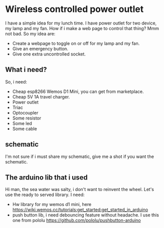# Wireless controlled power outlet
I have a simple idea for my lunch time. I have power outlet for two device, my lamp and my fan. How if i make a web page to control that thing? Mmm not bad. So my idea are:
- Create a webpage to toggle on or off for my lamp and my fan.
- Give an emergency button.
- Give one extra uncontrolled socket.

## What i need?
So, i need:
- Cheap esp8266 Wemos D1 Mini, you can get from marketplace.
- Cheap 5V 1A travel charger.
- Power outlet
- Triac
- Optocoupler
- Some resistor
- Some led
- Some cable

## schematic
I'm not sure if i must share my schematic, give me a shot if you want the schematic.

## The arduino lib that i used
Hi man, the sea water was salty, i don't want to reinvent the wheel. Let's use the ready to served library. I need:
- Hw library for my wemos d1 mini, here https://wiki.wemos.cc/tutorials:get_started:get_started_in_arduino
- push button lib, i need debouncing feature without headache. I use this one from pololu https://github.com/pololu/pushbutton-arduino
